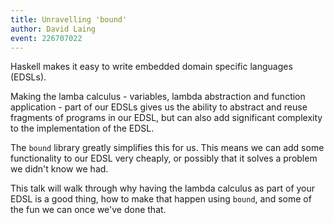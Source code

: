 ```yaml
---
title: Unravelling 'bound'
author: David Laing
event: 226707022
---
```

Haskell makes it easy to write embedded domain specific languages (EDSLs).

Making the lamba calculus - variables, lambda abstraction and function
application - part of our EDSLs gives us the ability to abstract and reuse
fragments of programs in our EDSL, but can also add significant complexity to
the implementation of the EDSL.

The `bound` library greatly simplifies this for us. This means we can add some
functionality to our EDSL very cheaply, or possibly that it solves a problem we
didn't know we had.

This talk will walk through why having the lambda calculus as part of your EDSL
is a good thing, how to make that happen using `bound`, and some of the fun we
can once we've done that.
